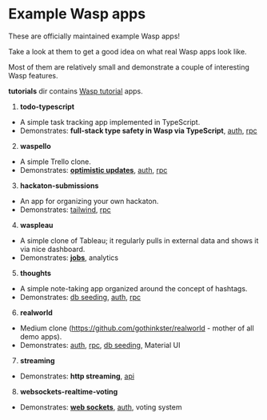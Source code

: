 Example Wasp apps
=================

These are officially maintained example Wasp apps!

Take a look at them to get a good idea on what real Wasp apps look like.

Most of them are relatively small and demonstrate a couple of interesting Wasp features.

**tutorials** dir contains [Wasp tutorial](https://wasp-lang.dev/docs/tutorial/create) apps.

1. **todo-typescript**
  - A simple task tracking app implemented in TypeScript.
  - Demonstrates: **full-stack type safety in Wasp via TypeScript**, [auth](https://wasp-lang.dev/docs/auth/overview), [rpc](https://wasp-lang.dev/docs/data-model/operations/overview)
2. **waspello**
  - A simple Trello clone.
  - Demonstrates: **[optimistic updates](https://wasp-lang.dev/docs/data-model/operations/actions#the-useaction-hook-and-optimistic-updates)**, [auth](https://wasp-lang.dev/docs/auth/overview), [rpc](https://wasp-lang.dev/docs/data-model/operations/overview)
3. **hackaton-submissions**
  - An app for organizing your own hackaton.
  - Demonstrates: [tailwind](https://wasp-lang.dev/docs/project/css-frameworks#tailwind), [rpc](https://wasp-lang.dev/docs/data-model/operations/overview)
4. **waspleau**
  - A simple clone of Tableau; it regularly pulls in external data and shows it via nice dashboard.
  - Demonstrates: **[jobs](https://wasp-lang.dev/docs/advanced/jobs)**, analytics
5. **thoughts**
  - A simple note-taking app organized around the concept of hashtags.
  - Demonstrates: [db seeding](https://wasp-lang.dev/docs/data-model/backends#seeding-the-database), [auth](https://wasp-lang.dev/docs/auth/overview), [rpc](https://wasp-lang.dev/docs/data-model/operations/overview)
6. **realworld**
  - Medium clone (https://github.com/gothinkster/realworld - mother of all demo apps).
  - Demonstrates: [auth](https://wasp-lang.dev/docs/auth/overview), [rpc](https://wasp-lang.dev/docs/data-model/operations/overview), [db seeding](https://wasp-lang.dev/docs/data-model/backends#seeding-the-database), Material UI
7. **streaming**
  - Demonstrates: **http streaming**, [api](https://wasp-lang.dev/docs/advanced/apis)
8. **websockets-realtime-voting**
  - Demonstrates: **[web sockets](https://wasp-lang.dev/docs/advanced/web-sockets)**, [auth](https://wasp-lang.dev/docs/auth/overview), voting system




